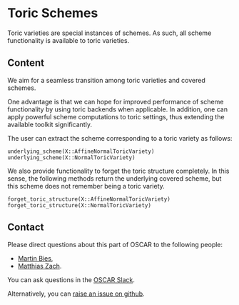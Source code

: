 # Toric Schemes

Toric varieties are special instances of schemes. As such, all scheme functionality is
available to toric varieties.


## Content

We aim for a seamless transition among toric varieties and covered schemes.

One advantage is that we can hope for improved performance of scheme functionality by using
toric backends when applicable. In addition, one can apply powerful scheme computations to
toric settings, thus extending the available toolkit significantly.

The user can extract the scheme corresponding to a toric variety as follows:
```@docs
underlying_scheme(X::AffineNormalToricVariety)
underlying_scheme(X::NormalToricVariety)
```

We also provide functionality to forget the toric structure completely.
In this sense, the following methods return the underlying covered scheme,
but this scheme does not remember being a toric variety.
```@docs
forget_toric_structure(X::AffineNormalToricVariety)
forget_toric_structure(X::NormalToricVariety)
```

## Contact

Please direct questions about this part of OSCAR to the following people:
* [Martin Bies](https://martinbies.github.io/),
* [Matthias Zach](https://math.rptu.de/en/wgs/agag/people/members).

You can ask questions in the [OSCAR Slack](https://www.oscar-system.org/community/#slack).

Alternatively, you can [raise an issue on github](https://www.oscar-system.org/community/#how-to-report-issues).
